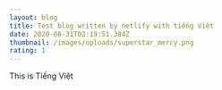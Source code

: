 ```yaml
---
layout: blog
title: Test blog written by netlify with tiếng Việt
date: 2020-08-31T02:19:51.384Z
thumbnail: /images/uploads/superstar_mercy.png
rating: 1
---
```

This is Tiếng Việt